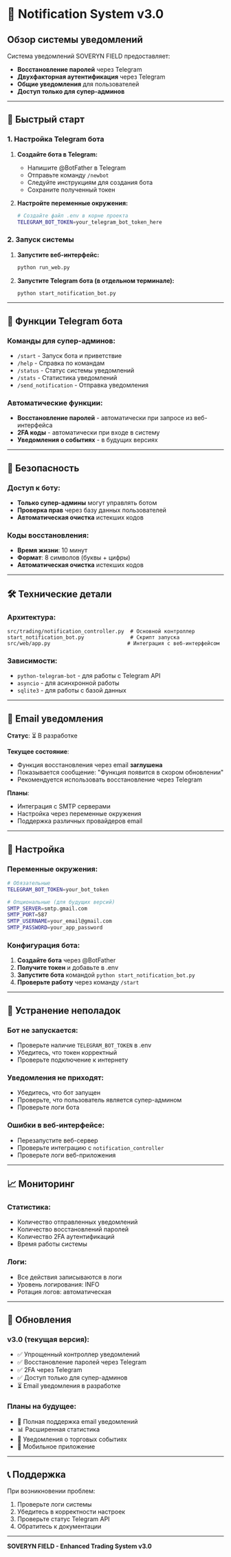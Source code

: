 # 🔔 Notification System v3.0

## Обзор системы уведомлений

Система уведомлений SOVERYN FIELD предоставляет:
- **Восстановление паролей** через Telegram
- **Двухфакторная аутентификация** через Telegram
- **Общие уведомления** для пользователей
- **Доступ только для супер-админов**

---

## 🚀 Быстрый старт

### 1. Настройка Telegram бота

1. **Создайте бота в Telegram:**
   - Напишите @BotFather в Telegram
   - Отправьте команду `/newbot`
   - Следуйте инструкциям для создания бота
   - Сохраните полученный токен

2. **Настройте переменные окружения:**
   ```bash
   # Создайте файл .env в корне проекта
   TELEGRAM_BOT_TOKEN=your_telegram_bot_token_here
   ```

### 2. Запуск системы

1. **Запустите веб-интерфейс:**
   ```bash
   python run_web.py
   ```

2. **Запустите Telegram бота (в отдельном терминале):**
   ```bash
   python start_notification_bot.py
   ```

---

## 📱 Функции Telegram бота

### Команды для супер-админов:

- `/start` - Запуск бота и приветствие
- `/help` - Справка по командам
- `/status` - Статус системы уведомлений
- `/stats` - Статистика уведомлений
- `/send_notification` - Отправка уведомления

### Автоматические функции:

- **Восстановление паролей** - автоматически при запросе из веб-интерфейса
- **2FA коды** - автоматически при входе в систему
- **Уведомления о событиях** - в будущих версиях

---

## 🔐 Безопасность

### Доступ к боту:
- **Только супер-админы** могут управлять ботом
- **Проверка прав** через базу данных пользователей
- **Автоматическая очистка** истекших кодов

### Коды восстановления:
- **Время жизни**: 10 минут
- **Формат**: 8 символов (буквы + цифры)
- **Автоматическая очистка** истекших кодов

---

## 🛠️ Технические детали

### Архитектура:
```
src/trading/notification_controller.py  # Основной контроллер
start_notification_bot.py               # Скрипт запуска
src/web/app.py                         # Интеграция с веб-интерфейсом
```

### Зависимости:
- `python-telegram-bot` - для работы с Telegram API
- `asyncio` - для асинхронной работы
- `sqlite3` - для работы с базой данных

---

## 📧 Email уведомления

**Статус**: ⏳ В разработке

**Текущее состояние**:
- Функция восстановления через email **заглушена**
- Показывается сообщение: "Функция появится в скором обновлении"
- Рекомендуется использовать восстановление через Telegram

**Планы**:
- Интеграция с SMTP серверами
- Настройка через переменные окружения
- Поддержка различных провайдеров email

---

## 🔧 Настройка

### Переменные окружения:

```bash
# Обязательные
TELEGRAM_BOT_TOKEN=your_bot_token

# Опциональные (для будущих версий)
SMTP_SERVER=smtp.gmail.com
SMTP_PORT=587
SMTP_USERNAME=your_email@gmail.com
SMTP_PASSWORD=your_app_password
```

### Конфигурация бота:

1. **Создайте бота** через @BotFather
2. **Получите токен** и добавьте в .env
3. **Запустите бота** командой `python start_notification_bot.py`
4. **Проверьте работу** через команду `/start`

---

## 🐛 Устранение неполадок

### Бот не запускается:
- Проверьте наличие `TELEGRAM_BOT_TOKEN` в .env
- Убедитесь, что токен корректный
- Проверьте подключение к интернету

### Уведомления не приходят:
- Убедитесь, что бот запущен
- Проверьте, что пользователь является супер-админом
- Проверьте логи бота

### Ошибки в веб-интерфейсе:
- Перезапустите веб-сервер
- Проверьте интеграцию с `notification_controller`
- Проверьте логи веб-приложения

---

## 📈 Мониторинг

### Статистика:
- Количество отправленных уведомлений
- Количество восстановлений паролей
- Количество 2FA аутентификаций
- Время работы системы

### Логи:
- Все действия записываются в логи
- Уровень логирования: INFO
- Ротация логов: автоматическая

---

## 🔄 Обновления

### v3.0 (текущая версия):
- ✅ Упрощенный контроллер уведомлений
- ✅ Восстановление паролей через Telegram
- ✅ 2FA через Telegram
- ✅ Доступ только для супер-админов
- ⏳ Email уведомления в разработке

### Планы на будущее:
- 📧 Полная поддержка email уведомлений
- 📊 Расширенная статистика
- 🔔 Уведомления о торговых событиях
- 📱 Мобильное приложение

---

## 📞 Поддержка

При возникновении проблем:
1. Проверьте логи системы
2. Убедитесь в корректности настроек
3. Проверьте статус Telegram API
4. Обратитесь к документации

---

**SOVERYN FIELD - Enhanced Trading System v3.0**
